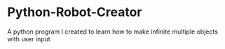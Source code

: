 # Python-Robot-Creator
A python program I created to learn how to make infinite multiple objects with user input
